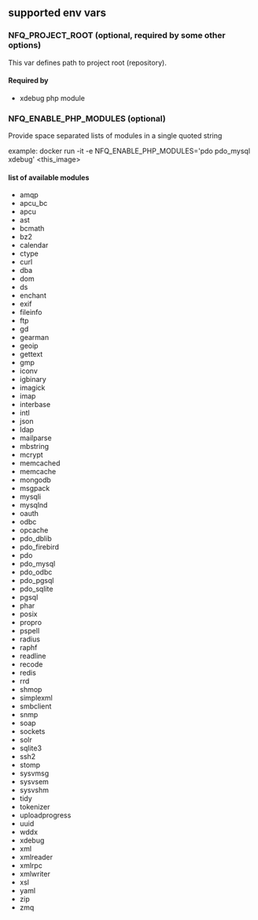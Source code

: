 

## supported env vars


### NFQ_PROJECT_ROOT (optional, required by some other options)

This var defines path to project root (repository).

#### Required by

* xdebug php module


### NFQ_ENABLE_PHP_MODULES (optional)

Provide space separated lists of modules in a single quoted string

example:
    docker run -it -e NFQ_ENABLE_PHP_MODULES='pdo pdo_mysql xdebug' <this_image>

#### list of available modules

* amqp
* apcu_bc
* apcu
* ast
* bcmath
* bz2
* calendar
* ctype
* curl
* dba
* dom
* ds
* enchant
* exif
* fileinfo
* ftp
* gd
* gearman
* geoip
* gettext
* gmp
* iconv
* igbinary
* imagick
* imap
* interbase
* intl
* json
* ldap
* mailparse
* mbstring
* mcrypt
* memcached
* memcache
* mongodb
* msgpack
* mysqli
* mysqlnd
* oauth
* odbc
* opcache
* pdo_dblib
* pdo_firebird
* pdo
* pdo_mysql
* pdo_odbc
* pdo_pgsql
* pdo_sqlite
* pgsql
* phar
* posix
* propro
* pspell
* radius
* raphf
* readline
* recode
* redis
* rrd
* shmop
* simplexml
* smbclient
* snmp
* soap
* sockets
* solr
* sqlite3
* ssh2
* stomp
* sysvmsg
* sysvsem
* sysvshm
* tidy
* tokenizer
* uploadprogress
* uuid
* wddx
* xdebug
* xml
* xmlreader
* xmlrpc
* xmlwriter
* xsl
* yaml
* zip
* zmq


